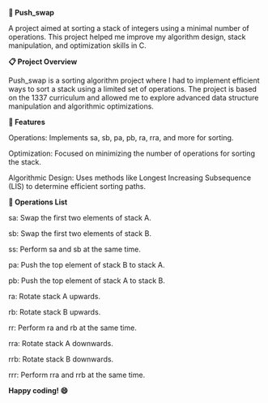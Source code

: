 **🌟 Push_swap**

A project aimed at sorting a stack of integers using a minimal number of operations. This project helped me improve my algorithm design, stack manipulation, and optimization skills in C.

**📋 Project Overview**

Push_swap is a sorting algorithm project where I had to implement efficient ways to sort a stack using a limited set of operations. The project is based on the 1337 curriculum and allowed me to explore advanced data structure manipulation and algorithmic optimizations.

**🔧 Features**

Operations: Implements sa, sb, pa, pb, ra, rra, and more for sorting.

Optimization: Focused on minimizing the number of operations for sorting the stack.

Algorithmic Design: Uses methods like Longest Increasing Subsequence (LIS) to determine efficient sorting paths.


**📂 Operations List**

sa: Swap the first two elements of stack A.

sb: Swap the first two elements of stack B.

ss: Perform sa and sb at the same time.

pa: Push the top element of stack B to stack A.

pb: Push the top element of stack A to stack B.

ra: Rotate stack A upwards.

rb: Rotate stack B upwards.

rr: Perform ra and rb at the same time.

rra: Rotate stack A downwards.

rrb: Rotate stack B downwards.

rrr: Perform rra and rrb at the same time.


**Happy coding! 😄**
